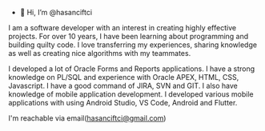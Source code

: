 - 👋 Hi, I’m @hasanciftci

I am a software developer with an interest in creating highly effective projects. For over 10 years, 
I have been learning about programming and building quilty code. 
I love transferring my experiences, sharing knowledge as well as creating nice algorithms with my teammates.

I developed a lot of Oracle Forms and Reports applications. I have a strong knowledge on PL/SQL and experience with Oracle APEX, HTML, CSS, Javascript. 
I have a good command of JIRA, SVN and GIT.
I also have knowledge of mobile application development. 
I developed various mobile applications with using Android Studio, VS Code, Android and Flutter.

I'm reachable via email(hasanciftci@gmail.com)

<!---
hasanciftci/hasanciftci is a ✨ special ✨ repository because its `README.md` (this file) appears on your GitHub profile.
You can click the Preview link to take a look at your changes.
--->
